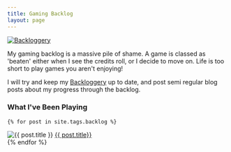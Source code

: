 ```yaml
---
title: Gaming Backlog
layout: page
---
```


[![Backloggery](http://backloggery.com/ZombieUnicorn/sig.gif)](https://backloggery.com/zombieunicorn)

My gaming backlog is a massive pile of shame. A game is classed as 'beaten' either when I see the credits roll, or I decide to move on. Life is too short to play games you aren't enjoying!

I will try and keep my [Backloggery](http://backloggery.com/ZombieUnicorn/) up to date, and post semi regular blog posts about my progress through the backlog.

<div class="posts">
<h3>What I've Been Playing</h3>

<div class="row_card">

  <div class="column_card">


    {% for post in site.tags.backlog %}
  <div class="card">
    <img src="{{ post.image }}" alt="{{ post.title }}">
    <a href="{{ post.url }}" title="{{ post.title }}">{{ post.title}}</a></div>
  </div>
    {% endfor %}

  </div>

</div>
